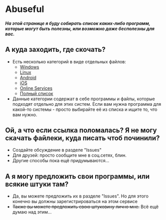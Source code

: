 # Abuseful 
##### На этой странице я буду собирать список каких-либо программ, которые могут быть полезны, или возможно даже бесполезны для вас.

## А куда заходить, где скочать?
- Есть несколько категорий в виде отдельных файлов:
  - [Windows](/systems/windows.md)
  - [Linux](/systems/linux.md)
  - [Android](/systems/android.md)
  - [iOS](/systems/ios.md)
  - [Online Services](/systems/online.md)
  - [Полный список]()
- Данные категории содержат в себе программы и файлы, которые подходят отдельно для этих систем. Если вам нужна программа для какой-то системы - просто выбирайте её из списка и ищите то, что вам нужно.

## Ой, а что если ссылка поломалась? Я не могу скачать файлеки, куда писать чтоб починили?
- Создайте обсуждение в разделе "Issues"
- Для друзей: просто сообщите мне в соц.сетях, блин.
- Другие способы пока ещё придумываются...

## А я могу предложить свои программы, или всякие штуки там?
- Да, вы можете предложить их в разделе "Issues". Но для этого конечно вы должны зарегистрироваться на этом сервисе
- ~~Также вы можете предложить свою штуковину лично мне.~~ Всё ещё думаю над этим...

